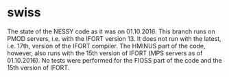 # swiss

The state of the NESSY code as it was on 01.10.2016.
This branch runs on PMOD servers, i.e. with the IFORT version 13.
It does not run with the latest, i.e. 17th, version of the IFORT compiler.
The HMINUS part of the code, however, also runs with the 15th version of IFORT (MPS servers as of 01.10.2016).
No tests were performed for the FIOSS part of the code and the 15th version of IFORT.

